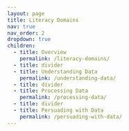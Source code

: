 ```yaml
---
layout: page
title: Literacy Domains
nav: true
nav_order: 2
dropdown: true
children:
  - title: Overview
    permalink: /literacy-domains/
  - title: divider
  - title: Understanding Data
    permalink: /understanding-data/
  - title: divider
  - title: Processing Data
    permalink: /processing-data/
  - title: divider
  - title: Persuading with Data
    permalink: /persuading-with-data/
---
```

